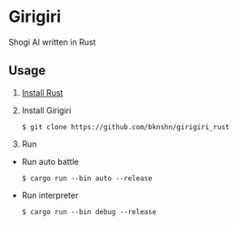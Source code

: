 # Girigiri
Shogi AI written in Rust

## Usage

1. [Install Rust](https://www.rust-lang.org/en-US/install.html)
2. Install Girigiri

    ```
    $ git clone https://github.com/bknshn/girigiri_rust
    ```

3. Run
- Run auto battle

    ```
    $ cargo run --bin auto --release
    ```

- Run interpreter

    ```
    $ cargo run --bin debug --release
    ```
